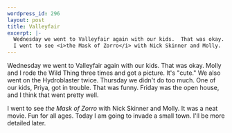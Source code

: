 ```yaml
--- 
wordpress_id: 296
layout: post
title: Valleyfair
excerpt: |-
  Wednesday we went to Valleyfair again with our kids.  That was okay.  Molly and I rode the Wild Thing three times and got a picture.  It's "cute."  We also went on the Hydroblaster twice.  Thursday we didn't do too much.  One of our kids, Priya, got in trouble.  That was funny.  Friday was the open house, and I think that went pretty well.<p>
  I went to see <i>the Mask of Zorro</i> with Nick Skinner and Molly.  It was a neat movie.  Fun for all ages.  Today I am going to invade a small town.  I'll be more detailed later.
---
```

Wednesday we went to Valleyfair again with our kids.  That was okay.  Molly and I rode the Wild Thing three times and got a picture.  It's "cute."  We also went on the Hydroblaster twice.  Thursday we didn't do too much.  One of our kids, Priya, got in trouble.  That was funny.  Friday was the open house, and I think that went pretty well.<p>
I went to see <i>the Mask of Zorro</i> with Nick Skinner and Molly.  It was a neat movie.  Fun for all ages.  Today I am going to invade a small town.  I'll be more detailed later.
